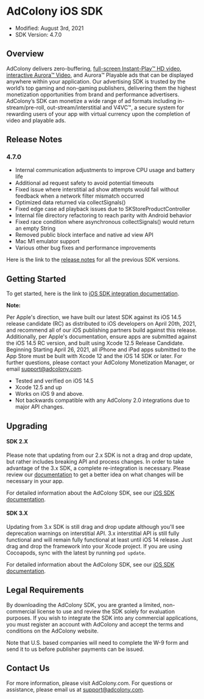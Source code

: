 # AdColony iOS SDK
* Modified: August 3rd, 2021
* SDK Version: 4.7.0

## Overview

AdColony delivers zero-buffering,
[full-screen Instant-Play™ HD video](https://www.adcolony.com/technology/instant-play/),
[interactive Aurora™ Video](https://www.adcolony.com/technology/auroravideo),
and Aurora™ Playable ads that can be displayed anywhere within your
application. Our advertising SDK is trusted by the world’s top gaming
and non-gaming publishers, delivering them the highest monetization
opportunities from brand and performance advertisers. AdColony’s SDK
can monetize a wide range of ad formats including in-stream/pre-roll,
out-stream/interstitial and V4VC™, a secure system for rewarding users
of your app with virtual currency upon the completion of video and
playable ads.

## Release Notes

### 4.7.0

* Internal communication adjustments to improve CPU usage and battery life
* Additional ad request safety to avoid potential timeouts
* Fixed issue where interstitial ad show attempts would fail without feedback when a network filter mismatch occurred
* Optimized data returned via collectSignals()
* Fixed edge case ad playback issues due to SKStoreProductController
* Internal file directory refactoring to reach parity with Android behavior
* Fixed race condition where asynchronous collectSignals() would return an empty String
* Removed public block interface and native ad view API
* Mac M1 emulator support
* Various other bug fixes and performance improvements

Here is the link to the
[release notes](https://github.com/AdColony/AdColony-iOS-SDK/blob/master/CHANGELOG.md)
for all the previous SDK versions.

## Getting Started

To get started, here is the link to
[iOS SDK integration documentation](https://github.com/AdColony/AdColony-iOS-SDK/wiki).

**Note:**

Per Apple's direction, we have built our latest SDK against its iOS 14.5 release candidate (RC) as distributed to iOS developers on April 20th, 2021, and recommend all of our iOS publishing partners build against this release. Additionally, per Apple's documentation, ensure apps are submitted against the iOS 14.5 RC version, and built using Xcode 12.5 Release Candidate. Beginning Starting April 26, 2021, all iPhone and iPad apps submitted to the App Store must be built with Xcode 12 and the iOS 14 SDK or later. For further questions, please contact your AdColony Monetization Manager, or email support@adcolony.com.

* Tested and verified on iOS 14.5
* Xcode 12.5 and up
* Works on iOS 9 and above.
* Not backwards compatible with any AdColony 2.0 integrations due to major API changes.

## Upgrading

#### SDK 2.X

Please note that updating from our 2.x SDK is not a drag and drop
update, but rather includes breaking API and process changes. In order
to take advantage of the 3.x SDK, a complete re-integration is
necessary. Please review our
[documentation](https://github.com/AdColony/AdColony-iOS-SDK/wiki)
to get a better idea on what changes will be necessary in your app.

For detailed information about the AdColony SDK, see our
[iOS SDK documentation](https://github.com/AdColony/AdColony-iOS-SDK/wiki).

#### SDK 3.X

Updating from 3.x SDK is still drag and drop update although you'll see deprecation warnings on interstitial API.
3.x interstitial API is still fully functional and will remain fully functional at least until iOS 14 release.
Just drag and drop the framework into your Xcode project. If you are
using Cocoapods, sync with the latest by running `pod update`.

For detailed information about the AdColony SDK, see our
[iOS SDK documentation](https://github.com/AdColony/AdColony-iOS-SDK/wiki).



## Legal Requirements

By downloading the AdColony SDK, you are granted a limited,
non-commercial license to use and review the SDK solely for evaluation
purposes.  If you wish to integrate the SDK into any commercial
applications, you must register an account with AdColony and accept
the terms and conditions on the AdColony website.

Note that U.S. based companies will need to complete the W-9 form and
send it to us before publisher payments can be issued.

## Contact Us

For more information, please visit AdColony.com. For questions or
assistance, please email us at support@adcolony.com.
